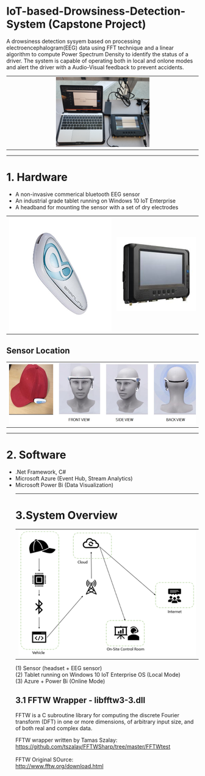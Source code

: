# IoT-based-Drowsiness-Detection-System (Capstone Project)
A drowsiness detection sysyem based on processing electroencephalogram(EEG) data using FFT technique and a linear algorithm to compute Power Spectrum Density to identify the status of a driver. The system is capable of operating both in local and onlone modes and alert the driver with a Audio-Visual feedback to prevent accidents. 

<table align="center">
  <tr align="center"><td><img src = 'img/system.jpg' width="50%" ></td></tr>
</table>
<hr>
<H1>1. Hardware </H1>
<ul type ="disk">
  <li>A non-invasive commerical bluetooth EEG sensor </li>
  <li>An industrial grade tablet running on Windows 10 IoT Enterprise</li>
  <li>A headband for mounting the sensor with a set of dry electrodes</li>
</ul>
<table>
  <tr align="center"><td> <img src ='img/eegsensor.jpg' width="300px" height="300px"> </td> <td> <img src='img/mt7000.jpg'> </td></tr>
</table>

<H2> Sensor Location </H2>
<table align="center">
  <tr><td> <img src = 'img/sensorlocation.jpg'> </td></tr>
</table>
<hr>
<H1>2. Software </H1>
<ul type="disk">
  <li>.Net Framework, C#</li>
  <li>Microsoft Azure (Event Hub, Stream Analytics)</li>
  <li>Microsoft Power Bi (Data Visualization) </li>
</ui>
<hr>
<H1>3.System Overview</H1>
<table>
  <tr><td><img src='img/systemdesign.png'></td></tr>
</table>
(1) Sensor (headset + EEG sensor) <br>
(2) Tablet running on Windows 10 IoT Enterprise OS (Local Mode) <br>
(3) Azure + Power Bi (Online Mode) <br>

<H2> 3.1 FFTW Wrapper - libfftw3-3.dll </H2>
FFTW is a C subroutine library for computing the discrete Fourier transform (DFT) in one or more dimensions, of arbitrary input size, and of both real and complex data.<br>

FFTW wrapper written by Tamas Szalay:<br>
https://github.com/tszalay/FFTWSharp/tree/master/FFTWtest<br>
<br>
FFTW Original SOurce:<br>
http://www.fftw.org/download.html<br>
